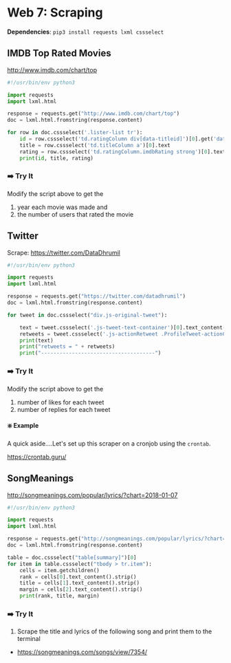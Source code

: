 # Web 7: Scraping

**Dependencies**: `pip3 install requests lxml cssselect`

## IMDB Top Rated Movies

http://www.imdb.com/chart/top

```python
#!/usr/bin/env python3

import requests
import lxml.html

response = requests.get("http://www.imdb.com/chart/top")
doc = lxml.html.fromstring(response.content)

for row in doc.cssselect('.lister-list tr'):
    id = row.cssselect('td.ratingColumn div[data-titleid]')[0].get('data-titleid')
    title = row.cssselect('td.titleColumn a')[0].text
    rating = row.cssselect('td.ratingColumn.imdbRating strong')[0].text
    print(id, title, rating)
```

### ➡️ Try It

Modify the script above to get the

1. year each movie was made and
2. the number of users that rated the movie

## Twitter

Scrape: https://twitter.com/DataDhrumil

```python
#!/usr/bin/env python3

import requests
import lxml.html

response = requests.get("https://twitter.com/datadhrumil")
doc = lxml.html.fromstring(response.content)

for tweet in doc.cssselect("div.js-original-tweet"):

	text = tweet.cssselect('.js-tweet-text-container')[0].text_content().strip()
	retweets = tweet.cssselect('.js-actionRetweet .ProfileTweet-actionCountForPresentation')[0].text_content().strip()
	print(text)
	print("retweets = " + retweets)
	print("-------------------------------------")
```

### ➡️ Try It

Modify the script above to get the

1. number of likes for each tweet
2. number of replies for each tweet

#### ❇️ Example

A quick aside....Let's set up this scraper on a cronjob using the `crontab`.

https://crontab.guru/


## SongMeanings

http://songmeanings.com/popular/lyrics/?chart=2018-01-07

```python
#!/usr/bin/env python3

import requests
import lxml.html

response = requests.get("http://songmeanings.com/popular/lyrics/?chart=2018-01-07")
doc = lxml.html.fromstring(response.content)

table = doc.cssselect("table[summary]")[0]
for item in table.cssselect("tbody > tr.item"):
    cells = item.getchildren()
    rank = cells[0].text_content().strip()
    title = cells[1].text_content().strip()
    margin = cells[2].text_content().strip()
    print(rank, title, margin)
```
### ➡️ Try It

1. Scrape the title and lyrics of the following song and print them to the terminal

 - https://songmeanings.com/songs/view/7354/
